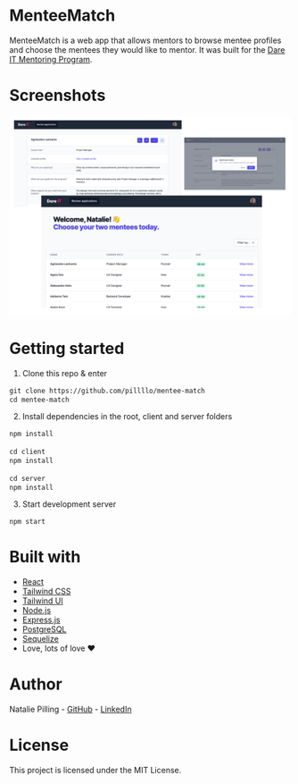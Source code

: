 # MenteeMatch

MenteeMatch is a web app that allows mentors to browse mentee profiles and choose the mentees they would like to mentor. It was built for the [Dare IT Mentoring Program](https://mentoring.dareit.io/).

# Screenshots

<p>
<img src="readme_screenshots.png" />
</p>

# Getting started

1. Clone this repo & enter

```
git clone https://github.com/pillllo/mentee-match
cd mentee-match
```

2. Install dependencies in the root, client and server folders

```
npm install

cd client
npm install

cd server
npm install
```

3. Start development server

```
npm start
```

# Built with

- [React](https://reactjs.org/)
- [Tailwind CSS](https://tailwindcss.com/)
- [Tailwind UI](https://tailwindui.com/)
- [Node.js](https://nodejs.org/en/)
- [Express.js](https://expressjs.com/)
- [PostgreSQL](https://www.postgresql.org/)
- [Sequelize](https://sequelize.org/master/index.html)
- Love, lots of love ♥

# Author

Natalie Pilling - [GitHub](https://github.com/pillllo) - [LinkedIn](https://www.linkedin.com/in/natalie-pilling/)

# License

This project is licensed under the MIT License.
